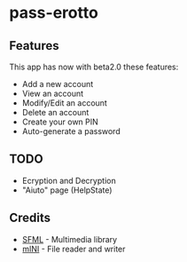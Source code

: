 # pass-erotto

## Features
This app has now with beta2.0 these features:
- Add a new account
- View an account
- Modify/Edit an account
- Delete an account
- Create your own PIN
- Auto-generate a password

## TODO
- Ecryption and Decryption
- "Aiuto" page (HelpState)

## Credits
- [SFML](https://www.sfml-dev.org/) - Multimedia library
- [mINI](https://github.com/metayeti/mINI) - File reader and writer